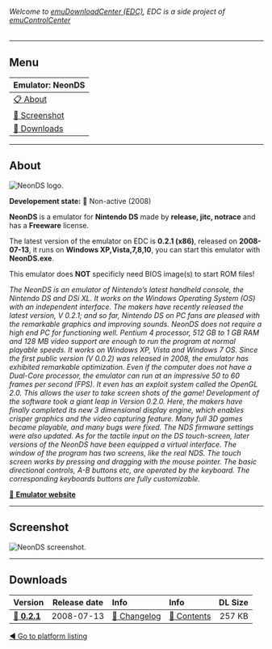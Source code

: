 ###### Welcome to [emuDownloadCenter (EDC)](https://github.com/PhoenixInteractiveNL/emuDownloadCenter/wiki/), EDC is a side project of [emuControlCenter](https://github.com/PhoenixInteractiveNL/emuControlCenter/wiki/)
***
## Menu
| **Emulator: NeonDS** |
|:---------|
| [:clipboard: About](#about) |
| [:sunrise: Screenshot](#screen) |
| [:floppy_disk: Downloads](#downloads) |
***
## About
![](https://github.com/PhoenixInteractiveNL/emuDownloadCenter/wiki/images_emulator/neonds_logo_200.jpg "NeonDS logo.")

**Developement state:** :red_circle: Non-active (2008)

**NeonDS** is a emulator for **Nintendo DS** made by **release, jitc, notrace** and has a **Freeware** license.

The latest version of the emulator on EDC is **0.2.1 (x86)**, released on **2008-07-13**, it runs on **Windows XP,Vista,7,8,10**, you can start this emulator with **NeonDS.exe**.

This emulator does **NOT** specificly need BIOS image(s) to start ROM files!

_The NeonDS is an emulator of Nintendo’s latest handheld console, the Nintendo DS and DSi XL. It works on the Windows Operating System (OS) with an independent interface. The makers have recently released the latest version, V 0.2.1; and so far, Nintendo DS on PC fans are pleased with the remarkable graphics and improving sounds. NeonDS does not require a high end PC for functioning well. Pentium 4 processor, 512 GB to 1 GB RAM and 128 MB video support are enough to run the program at normal playable speeds. It works on Windows XP, Vista and Windows 7 OS.  Since the first public version (V 0.0.2) was released in 2008, the emulator has exhibited remarkable optimization. Even if the computer does not have a Dual-Core processor, the emulator can run at an impressive 50 to 60 frames per second (FPS). It even has an exploit system called the OpenGL 2.0. This allows the user to take screen shots of the game! Development of the software took a giant leap in Version 0.2.0. Here, the makers have finally completed its new 3 dimensional display engine, which enables crisper graphics and the video capturing feature. Many full 3D games became playable, and many bugs were fixed. The NDS firmware settings were also updated. As for the tactile input on the DS touch-screen, later versions of the NeonDS have been equipped a virtual interface. The window of the program has two screens, like the real NDS. The touch screen works by pressing and dragging with the mouse pointer. The basic directional controls, A-B buttons etc, are operated by the keyboard. The corresponding keyboards buttons are fully customizable._

[:link: **Emulator website**](http://www.neonds.com/)
***
## Screenshot
![](https://raw.githubusercontent.com/PhoenixInteractiveNL/emuDownloadCenter/master/hooks/neonds/emulator_screen_01.jpg "NeonDS screenshot.")
***
## Downloads
| Version  | Release date  | Info       | Info       | DL Size    |
|:---------|:-------------:|:-----------|:-----------|-----------:|
| [:floppy_disk: **0.2.1**](https://github.com/PhoenixInteractiveNL/edc-repo0004/raw/master/neonds/0.2.1.7z) | 2008-07-13 | [:page_facing_up: Changelog](https://github.com/PhoenixInteractiveNL/edc-repo0004/blob/master/neonds/0.2.1_changelog.txt) | [:mag_right: Contents](https://github.com/PhoenixInteractiveNL/edc-repo0004/blob/master/neonds/0.2.1_contents.txt) | 257 KB |

[:arrow_backward: Go to platform listing](https://github.com/PhoenixInteractiveNL/emuDownloadCenter/wiki/EDC-Platform-List)
